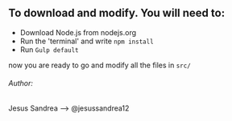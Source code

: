 ## To download and modify. You will need to:
- Download Node.js from nodejs.org
- Run the 'terminal' and write `npm install`
- Run `Gulp default`

now you are ready to go and modify all the files in `src/`

###### Author:
Jesus Sandrea --> @jesussandrea12
